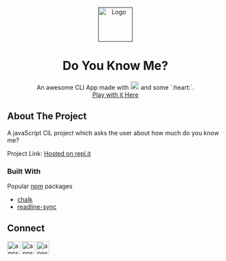 
<!-- PROJECT LOGO -->
<br />
<p align="center">
  <a href="">
    <img src="https://upload.wikimedia.org/wikipedia/commons/thumb/6/6a/JavaScript-logo.png/240px-JavaScript-logo.png" alt="Logo" width="80" height="80">
  </a>

  <h1 align="center">Do You Know Me?</h1>

  <p align="center">
    An awesome CLI App made with 
    <img src="https://devicons.github.io/devicon/devicon.git/icons/javascript/javascript-original.svg" alt="Javascript Logo" width="20" height="20"/> and some `:heart:`.
    <br />
    <a href="https://repl.it/@ApurvChimralwar/markOne-CLI-APP-Do-you-know-me?​embed=1&output=1">Play with it Here</a>
  </p>
</p>




<!-- ABOUT THE PROJECT -->
## About The Project

A javaScript ClL project which asks the user about how much do you know me?

Project Link: [Hosted on repl.it](https://repl.it/@ApurvChimralwar/markOne-CLI-APP-Do-you-know-me?​embed=1&output=1)

### Built With

Popular [npm](https://www.npmjs.com) packages
* [chalk](https://www.npmjs.com/package/chalk)
* [readline-sync](https://www.npmjs.com/package/readline-sync)


<!-- CONTACT -->
## Connect

<p style="color: blue;" align="left">
    <a href="https://hashnode.com/@appsplash99" target="blank"><img align="center" src="https://cdn.hashnode.com/res/hashnode/image/upload/v1592752137870/scHk9tTaA.png" alt="appsplash99  Blog" height="30" width="30" /></a>
    <a href="https://twitter.com/ApurvChimralwar" target="blank"><img align="center" src="https://cdn.jsdelivr.net/npm/simple-icons@3.0.1/icons/twitter.svg" alt="appsplash99" height="30" width="30" /></a>
    <a href="https://www.linkedin.com/in/apurv-chimralwar" target="blank"><img align="center" src="https://cdn.jsdelivr.net/npm/simple-icons@3.0.1/icons/linkedin.svg" alt="appsplash99" height="30" width="30" /></a>        
</p>
